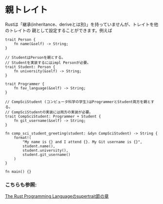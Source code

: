 # 親トレイト

Rustは「継承(inheritance、deriveとは別)」を持っていませんが、トレイトを他のトレイトの
親として設定することができます。例えば

```rust,editable
trait Person {
    fn name(&self) -> String;
}

// StudentはPersonを親とする。
// Studentを実装するにはimpl Personが必要。
trait Student: Person {
    fn university(&self) -> String;
}

trait Programmer {
    fn fav_language(&self) -> String;
}

// CompSciStudent (コンピュータ科学の学生)はProgrammerとStudent両方を親とする。
// CompSciStudentの実装には両方の実装が必要。
trait CompSciStudent: Programmer + Student {
    fn git_username(&self) -> String;
}

fn comp_sci_student_greeting(student: &dyn CompSciStudent) -> String {
    format!(
        "My name is {} and I attend {}. My Git username is {}",
        student.name(),
        student.university(),
        student.git_username()
    )
}

fn main() {}
```

### こちらも参照:

[The Rust Programming Languageのsupertrait節の章][trpl_supertraits]

[trpl_supertraits]: https://doc.rust-lang.org/book/ch19-03-advanced-traits.html#using-supertraits-to-require-one-traits-functionality-within-another-trait
